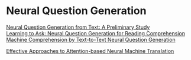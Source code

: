 # Neural Question Generation

[Neural Question Generation from Text: A Preliminary Study](https://arxiv.org/abs/1704.01792)  
[Learning to Ask: Neural Question Generation for Reading Comprehension](https://arxiv.org/abs/1705.00106)  
[Machine Comprehension by Text-to-Text Neural Question Generation](https://arxiv.org/abs/1705.02012)  

[Effective Approaches to Attention-based Neural Machine Translation](https://arxiv.org/abs/1508.04025)  
